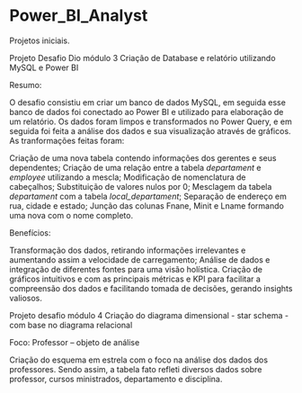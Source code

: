 # Power_BI_Analyst
Projetos iniciais.

Projeto Desafio Dio módulo 3
Criação de Database e relatório utilizando MySQL e Power BI

Resumo:

O desafio consistiu em criar um banco de dados MySQL, em seguida esse banco de dados foi conectado ao Power BI e utilizado para elaboração de um relatório. Os dados foram limpos e transformados no Power Query, e em seguida foi feita a análise dos dados e sua visualização através de gráficos. As tranformações feitas foram:

Criação de uma nova tabela contendo informações dos gerentes e seus dependentes;
Criação de uma relação entre a tabela *departament* e *employee* utilizando a mescla;
Modificação de nomenclatura de cabeçalhos;
Substituição de valores nulos por 0;
Mesclagem da tabela *departament* com a tabela *local_departament*;
Separação de endereço em rua, cidade e estado;
Junção das colunas Fnane, Minit e Lname formando uma nova com o nome completo.

Benefícios:

Transformação dos dados, retirando informações irrelevantes e aumentando assim a velocidade de carregamento;
Análise de dados e integração de diferentes fontes para uma visão holística.
Criação de gráficos intuitivos e com as principais métricas e KPI para facilitar a compreensão dos dados e facilitando tomada de decisões, gerando insights valiosos.




Projeto desafio módulo 4
Criação do diagrama dimensional - star schema - com base no diagrama relacional

Foco: Professor – objeto de análise

Criação do esquema em estrela com o foco na análise dos dados dos professores. Sendo assim, a tabela fato refleti diversos dados sobre professor, cursos ministrados, departamento e disciplina.





